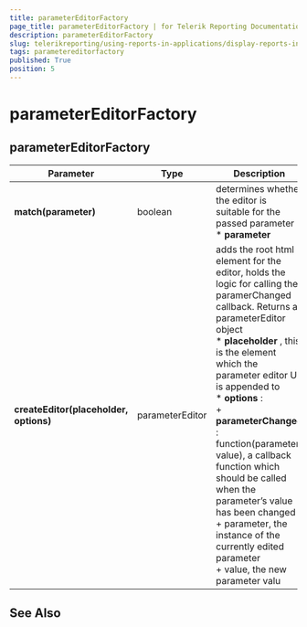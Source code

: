 ```yaml
---
title: parameterEditorFactory
page_title: parameterEditorFactory | for Telerik Reporting Documentation
description: parameterEditorFactory
slug: telerikreporting/using-reports-in-applications/display-reports-in-applications/web-application/html5-report-viewer/api-reference/parametereditorfactory
tags: parametereditorfactory
published: True
position: 5
---
```


# parameterEditorFactory



## parameterEditorFactory


| Parameter | Type | Description |
| ------ | ------ | ------ |
| __match(parameter)__ |boolean|determines whether the editor is suitable for the passed parameter<br/>*  __parameter__ |
| __createEditor(placeholder, options)__ |parameterEditor|adds the root html element for the editor, holds the logic for calling the paramerChanged callback. Returns a parameterEditor object<br/>*  __placeholder__ , this is the element which the parameter editor UI is appended to<br/>*  __options__ :<br/>   +  __parameterChanged__ : function(parameter, value), a callback function which should be called                         when the parameter’s value has been changed<br/>   + parameter, the instance of the currently edited parameter<br/>   + value, the new parameter valu|




## See Also

